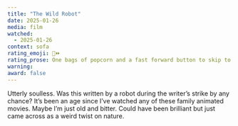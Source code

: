```yaml
---
title: "The Wild Robot"
date: 2025-01-26
media: film
watched:
  - 2025-01-26
context: sofa
rating_emoji: 🍿⏩
rating_prose: One bags of popcorn and a fast forward button to skip to the end.
warning:
award: false
---
```


Utterly soulless. Was this written by a robot during the writer’s strike by any chance? It’s been an age since I’ve watched any of these family animated movies. Maybe I’m just old and bitter. Could have been brilliant but just came across as a weird twist on nature.
